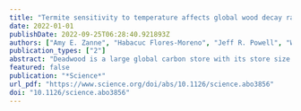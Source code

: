 ```yaml
---
title: "Termite sensitivity to temperature affects global wood decay rates"
date: 2022-01-01
publishDate: 2022-09-25T06:28:40.921893Z
authors: ["Amy E. Zanne", "Habacuc Flores-Moreno", "Jeff R. Powell", "William K. Cornwell", "James W. Dalling", "Amy T. Austin", "Aimée T. Classen", "Paul Eggleton", "Kei-ichi Okada", "Catherine L. Parr", "E. Carol Adair", "Stephen Adu-Bredu", "Md Azharul Alam", "Carolina Alvarez-Garzón", "Deborah Apgaua", "Roxana Aragón", "Marcelo Ardon", "Stefan K. Arndt", "Louise A. Ashton", "Nicholas A. Barber", "Jacques Beauchêne", "Matty P. Berg", "Jason Beringer", "Matthias M. Boer", "José Antonio Bonet", "Katherine Bunney", "Tynan J. Burkhardt", "Dulcinéia Carvalho", "Dennis Castillo-Figueroa", "Lucas A. Cernusak", "Alexander W. Cheesman", "Tainá M. Cirne-Silva", "Jamie R. Cleverly", "Johannes H. C. Cornelissen", "Timothy J. Curran", "André M. D’Angioli", "Caroline Dallstream", "Nico Eisenhauer", "Fidele Evouna Ondo", "Alex Fajardo", "Romina D. Fernandez", "Astrid Ferrer", "Marco A. L. Fontes", "Mark L. Galatowitsch", "Grizelle González", "Felix Gottschall", "Peter R. Grace", "Elena Granda", "Hannah M. Griffiths", "Mariana Guerra Lara", "Motohiro Hasegawa", "Mariet M. Hefting", "Nina Hinko-Najera", "Lindsay B. Hutley", "Jennifer Jones", "Anja Kahl", "Mirko Karan", "Joost A. Keuskamp", "Tim Lardner", "Michael Liddell", "Craig Macfarlane", "Cate Macinnis-Ng", "Ravi F. Mariano", "M. Soledad Méndez", "Wayne S. Meyer", "Akira S. Mori", "Aloysio S. Moura", "Matthew Northwood", "Romà Ogaya", "Rafael S. Oliveira", "Alberto Orgiazzi", "Juliana Pardo", "Guille Peguero", "Josep Penuelas", "Luis I. Perez", "Juan M. Posada", "Cecilia M. Prada", "Tomáš Přívětivý", "Suzanne M. Prober", "Jonathan Prunier", "Gabriel W. Quansah", "Víctor Resco de Dios", "Ronny Richter", "Mark P. Robertson", "Lucas F. Rocha", "Megan A. Rúa", "Carolina Sarmiento", "Richard P. Silberstein", "Mateus C. Silva", "Flávia Freire Siqueira", "Matthew Glenn Stillwagon", "Jacqui Stol", "Melanie K. Taylor", "François P. Teste", "David Y. P. Tng", "David Tucker", "Manfred Türke", "Michael D. Ulyshen", "Oscar J. Valverde-Barrantes", "Eduardo van den Berg", "Richard S. P. van Logtestijn", "G. F. (Ciska) Veen", "Jason G. Vogel", "Timothy J. Wardlaw", "Georg Wiehl", "Christian Wirth", "Michaela J. Woods", "Paul-Camilo Zalamea"]
publication_types: ["2"]
abstract: "Deadwood is a large global carbon store with its store size partially determined by biotic decay. Microbial wood decay rates are known to respond to changing temperature and precipitation. Termites are also important decomposers in the tropics but are less well studied. An understanding of their climate sensitivities is needed to estimate climate change effects on wood carbon pools. Using data from 133 sites spanning six continents, we found that termite wood discovery and consumption were highly sensitive to temperature (with decay increasing &gt;6.8 times per 10°C increase in temperature)—even more so than microbes. Termite decay effects were greatest in tropical seasonal forests, tropical savannas, and subtropical deserts. With tropicalization (i.e., warming shifts to tropical climates), termite wood decay will likely increase as termites access more of Earth’s surface. Decomposition rates vary with temperature and precipitation, in part because of the effects of climate on decomposer organisms. Although microbes are widely recognized as decomposers, animals such as insects also play a key role in tropical systems. Zanne et al. replicated an experiment at 133 global sites to quantify climate-related variation in wood decomposition by both microbes and termites. Climate influenced both microbial and termite decomposition, but termite presence and activity were more sensitive to temperature. Termites may thus play a larger role in global wood decomposition as the climate warms. —BEL A globally distributed field experiment shows that wood decay, particularly by termites, depends on temperature."
featured: false
publication: "*Science*"
url_pdf: "https://www.science.org/doi/abs/10.1126/science.abo3856"
doi: "10.1126/science.abo3856"
---
```


